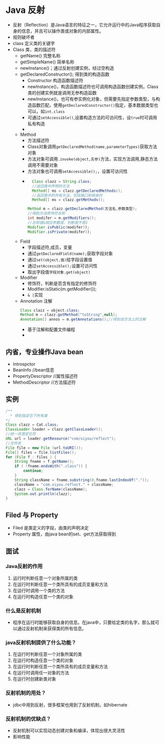 # Java 反射
* 反射（Reflection）是Java语言的特征之一，它允许运行中的Java程序获取自身的信息，并且可以操作类或对象的内部属性。
* 规则破坏者
* class 定义类的关键字
* Class 类，类的描述符
	* getName() 完整名称
	* getSimpleName() 简单名称
	* newInstance()；通过反射创建实例，经过空构造
	* getDeclaredConstructor(); 得到类的构造函数
		* Constructor 构造函数描述符
		* newInstance()，构造函数描述符也可调用构造函数创建实例，Class 类的创建实例就是调用无参构造函数
		* newInstance()，也可有参实例化对象，但需要先指定参数类型，与构造函数匹配，使用`getDeclaredConstructor()`指定，基本数据类型也可以，如`int.class`
		* 可通过`setAccessible()`,设置构造方法的可访问性，设`true`时可调用私有构造
		* 
	* Method
		* 方法描述符
		* Class对象调用`getDeclaredMethod(name,parameterTypes)`获取方法对象
		* 方法对象可调用`.invoke(object,实参)`方法，实现方法调用,静态方法调用不需要对象
		* 方法对象也可调用`setAccessible();`，设置可访问性
		* ````java
			Class clazz = String.class;
			//返回类中声明的方法
			Method[] ms = clazz.getDeclaredMethods();
			//返回类中的共有方法，包括接口和继承的
			Method[] ms = clazz.getMethods();
		  ````
			````java
			Method m = clazz.getDeclaredMethod(方法名,参数类型);
			//得到方法修饰符总和
			int modifer = m.getModifiers();
			//总和值&相应参数值，判断是不是1
			Modifier.isPublic(modifer));
			Modifier.isPrivate(modifer));
			````
	* Field
		* 字段描述符,成员，变量
		* 通过`getDeclaredField(name);`获取字段对象
		* 通过`set(object,值)`给字段设置值
		* 通过`setAccessible();`设置可访问性
		* 取出字段值`字段对象.get(object)`
	* Modifier
		* 修饰符，判断是否含有指定的修饰符
		* Modifier.isStatic(m.getModifier());
		* ` & | `实现
	* Annotation 注解
		````java
		Class clazz = object.class;
		Method m = clazz.getMethod("toString",null);
		Annotation[] annos = m.getAnnotations();//得到该方法上的注解
		````
		* 基于注解和配置文件编程
		* 
## 内省，专业操作Java bean
* Introspctor
* BeanInfo //bean信息
* PropertyDescriptor //属性描述符
* MethodDescriptor //方法描述符
## 实例
````java
/**
  * 得到指定包下所有类
*/
Class clazz = Cat.class;
ClassLoader loader = clazz.getClassLoader();
//统一资源定位符
URL url = loader.getResource("com/xiyou/reflect");
//文件夹
File file = new File (url.toURI());
File[] files = file.listFiles();
for (File f : files ) {
	String fname = f.getName();
	if ( !fname.endsWith(".class")) {
		continue;
	}
	String className = fname.substring(0,fname.lastIndexOf("."));
	className = "com.xiyou.reflect." + className;
	clazz = Class.forName(className);
	System.out.println(clazz);
}
````
## Filed 与 Property
* Filed 是类定义的字段，由类的声明决定
* Property 属性，由java bean的set、get方法获取得到
## 面试
### Java反射的作用
1. 运行时判断任意一个对象所属的类
2. 在运行时判断任意一个类所具有的成员变量和方法
3. 在运行时调用一个类的方法
4. 在运行时构造任意一个类的对象
### 什么是反射机制
* 程序在运行时能够获取自身的信息。在java中，只要给定类的名字，那么就可以通过反射机制来获得类的所有信息。
### java反射机制提供了什么功能？
1. 在运行时判断任意一个对象所属的类
2. 在运行时构造任意一个类的对象
3. 在运行时判断任意一个类所具有的成员变量和方法
4. 在运行时调用任一对象的方法
5. 在运行时创建新类对象
### 反射机制的用处？
* jdbc中用到反射，很多框架也用到了反射机制，如hibernate
### 反射机制的优缺点？
* 反射机制可以实现动态创建对象和编译，体现出很大灵活性
* 影响性能